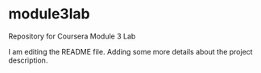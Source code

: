 # module3lab
Repository for Coursera Module 3 Lab

I am editing the README file. Adding some more details about the project description.
